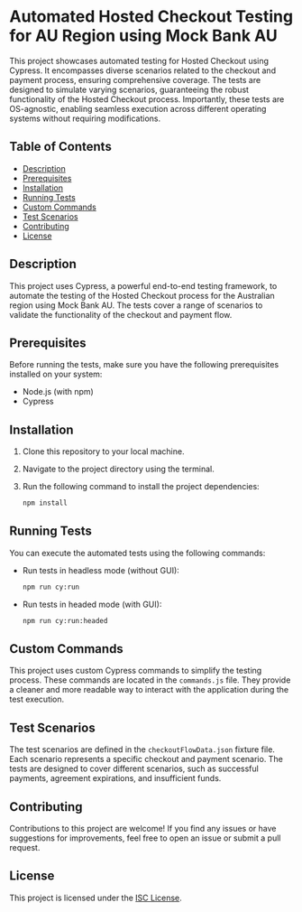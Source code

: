 # Automated Hosted Checkout Testing for AU Region using Mock Bank AU

This project showcases automated testing for Hosted Checkout using Cypress. It encompasses diverse scenarios related to the checkout 
and payment process, ensuring comprehensive coverage. The tests are designed to simulate varying scenarios, guaranteeing the robust 
functionality of the Hosted Checkout process. Importantly, these tests are OS-agnostic, enabling seamless execution across different 
operating systems without requiring modifications.

## Table of Contents

- [Description](#description)
- [Prerequisites](#prerequisites)
- [Installation](#installation)
- [Running Tests](#running-tests)
- [Custom Commands](#custom-commands)
- [Test Scenarios](#test-scenarios)
- [Contributing](#contributing)
- [License](#license)

## Description

This project uses Cypress, a powerful end-to-end testing framework, to automate the testing of the Hosted Checkout process for the Australian region using Mock Bank AU. The tests cover a range of scenarios to validate the functionality of the checkout and payment flow.

## Prerequisites

Before running the tests, make sure you have the following prerequisites installed on your system:

- Node.js (with npm)
- Cypress

## Installation

1. Clone this repository to your local machine.
2. Navigate to the project directory using the terminal.
3. Run the following command to install the project dependencies:

   ```bash
   npm install
   ```

## Running Tests

You can execute the automated tests using the following commands:

- Run tests in headless mode (without GUI):

  ```bash
  npm run cy:run
  ```

- Run tests in headed mode (with GUI):

  ```bash
  npm run cy:run:headed
  ```

## Custom Commands

This project uses custom Cypress commands to simplify the testing process. These commands are located in the `commands.js` file. They provide a cleaner and more readable way to interact with the application during the test execution.

## Test Scenarios

The test scenarios are defined in the `checkoutFlowData.json` fixture file. Each scenario represents a specific checkout and payment scenario. The tests are designed to cover different scenarios, such as successful payments, agreement expirations, and insufficient funds.

## Contributing

Contributions to this project are welcome! If you find any issues or have suggestions for improvements, feel free to open an issue or submit a pull request.

## License

This project is licensed under the [ISC License](LICENSE).
